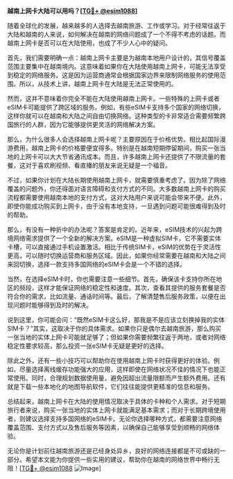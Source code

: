**越南上网卡大陆可以用吗？[[TG💪+ @esim1088](https://t.me/s/esim1088)]**

随着全球化的发展，越来越多的人选择去越南旅游、工作或学习。对于经常往返于大陆和越南的人来说，如何解决在越南的网络问题成了一个不得不考虑的话题。而越南上网卡是否可以在大陆使用，也成了不少人心中的疑问。

首先，我们需要明确一点：越南上网卡主要是为越南本地用户设计的，其信号覆盖范围主要集中在越南境内。这意味着如果你在大陆使用越南上网卡，可能无法享受到稳定的网络服务。这是因为运营商通常会根据国家边界来限制网络服务的使用范围。所以，从技术上讲，越南上网卡在大陆是无法正常使用的。

然而，这并不意味着你完全不能在大陆使用越南上网卡。一些特殊的上网卡或者eSIM卡可能提供了跨区域的服务。例如，有些eSIM卡支持多个国家的网络切换，这样你就可以在越南和大陆之间自由切换网络。这种类型的卡非常适合需要频繁跨国旅行的人群，因为它能够提供更灵活的网络解决方案。

那么，为什么很多人会选择越南上网卡呢？主要原因在于价格优势。相比起国际漫游费用，越南上网卡的价格要便宜得多。特别是在越南短期停留期间，购买一张当地的上网卡可以大大节省通讯成本。而且，许多越南上网卡还提供了不限流量的套餐，这对于喜欢刷视频、看直播的朋友来说无疑是一个福音。

不过，如果你计划在大陆长期使用越南上网卡，就需要慎重考虑了。因为除了网络覆盖的问题外，你还得面对语言障碍和支付方式的不同。大多数越南上网卡的购买流程都需要使用越南本地的支付方式，这对大陆用户来说可能会带来不便。此外，即使你能成功购买到上网卡，由于没有本地支持，一旦遇到问题可能很难得到及时的帮助。

那么，有没有一种折中的办法呢？答案是肯定的。近年来，eSIM技术的兴起为跨境网络需求提供了一个全新的解决方案。eSIM是一种虚拟SIM卡，它不需要实体卡槽，可以直接通过手机设置激活。相比于传统SIM卡，eSIM的优势在于灵活性更高，可以随时切换运营商和服务区域。因此，如果你经常需要在越南和大陆之间来回切换，选择一款支持多国网络的eSIM卡会是一个不错的选择。

当然，在选择eSIM卡时，你也需要注意一些细节。首先，确保该卡支持你所在地区的频段，这样才能保证网络的稳定性和速度。其次，查看其提供的服务套餐是否符合你的需求，比如流量、通话时间等。最后，了解清楚售后服务政策，以便在出现问题时能够得到及时的解决。

说到这里，你可能会问：“既然eSIM卡这么好，那我是不是应该立刻换掉我的实体SIM卡？”其实，这取决于你的具体需求。如果你只是偶尔去越南旅游，那么购买一张当地的实体上网卡可能就足够了；但如果你需要频繁往返于两地，或者对网络稳定性要求较高，那么投资一张eSIM卡无疑是更好的选择。

除此之外，还有一些小技巧可以帮助你在使用越南上网卡时获得更好的体验。例如，尽量选择离线缓存功能强大的应用，这样即使在网络状况不佳的情况下也能正常使用。同时，合理规划数据使用量，避免因超出流量限额而产生额外费用。还有就是下载一些本地化的地图导航软件，它们往往能提供更精准的信息和服务。

总结起来，越南上网卡在大陆的使用情况取决于具体的卡种和个人需求。对于短期旅行者来说，购买一张当地的实体上网卡就能满足基本需求；而对于长期跨境使用者，则建议选择支持多国网络的eSIM卡。无论你选择哪种方式，都需要注意网络覆盖范围、支付方式以及售后服务等因素，以确保自己能够享受到顺畅的网络体验。

无论你是计划前往越南旅游还是已经身处异乡，良好的网络连接都是不可或缺的一部分。希望本文能为你提供一些实用的建议，帮助你在越南的网络世界中畅行无阻！[[TG💪+ @esim1088](https://t.me/s/esim1088) ![Image](https://i.postimg.cc/4NQfJmqS/Snipaste-2025-05-13-00-14-12.png)]
